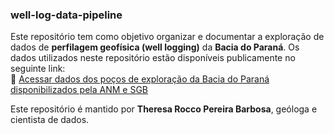 ### well-log-data-pipeline
Este repositório tem como objetivo organizar e documentar a exploração de dados de **perfilagem geofísica (well logging)** da **Bacia do Paraná**.
Os dados utilizados neste repositório estão disponíveis publicamente no seguinte link:  
🔗 [Acessar dados dos poços de exploração da Bacia do Paraná disponibilizados pela ANM e SGB](https://reate.cprm.gov.br/arquivos/index.php/s/z0XoautAuswCSbf)

Este repositório é mantido por **Theresa Rocco Pereira Barbosa**, geóloga e cientista de dados.
